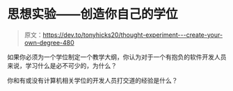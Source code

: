 # 思想实验——创造你自己的学位

> 原文：<https://dev.to/tonyhicks20/thought-experiment---create-your-own-degree-480>

如果你必须为一个学位制定一个教学大纲，你认为对于一个有抱负的软件开发人员来说，学习什么是必不可少的，为什么？

你和有或没有计算机相关学位的开发人员打交道的经验是什么？